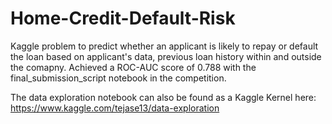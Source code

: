 # Home-Credit-Default-Risk
Kaggle problem to predict whether an applicant is likely to repay or default the loan based on applicant's data, previous loan history within and outside the comapny. Achieved a ROC-AUC score of 0.788 with the final_submission_script notebook in the competition. 

The data exploration notebook can also be found as a Kaggle Kernel here: https://www.kaggle.com/tejase13/data-exploration
